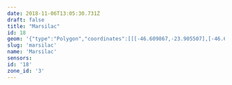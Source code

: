 ```yaml
---
date: 2018-11-06T13:05:30.731Z
draft: false
title: "Marsilac"
id: 18
geom: '{"type":"Polygon","coordinates":[[[-46.609867,-23.905507],[-46.610487,-23.905521],[-46.63893,-23.911156],[-46.640514,-23.911526],[-46.640432,-23.910784],[-46.64044,-23.909688],[-46.640707,-23.908299],[-46.641092,-23.90726],[-46.643264,-23.902398],[-46.643862,-23.901244],[-46.644598,-23.900242],[-46.647413,-23.897576],[-46.648333,-23.896472],[-46.650762,-23.892168],[-46.651267,-23.891098],[-46.651673,-23.889649],[-46.651782,-23.888206],[-46.664648,-23.887607],[-46.666836,-23.88756],[-46.69917,-23.886165],[-46.71714,-23.880856],[-46.720629,-23.879903],[-46.732545,-23.876326],[-46.73628,-23.875324],[-46.741593,-23.873696],[-46.747546,-23.872025],[-46.752321,-23.870563],[-46.763253,-23.866763],[-46.763525,-23.866992],[-46.763851,-23.867104],[-46.764544,-23.86693],[-46.764874,-23.866933],[-46.765122,-23.867044],[-46.765376,-23.86727],[-46.765591,-23.867323],[-46.766755,-23.8671],[-46.767272,-23.867076],[-46.767567,-23.8675],[-46.768006,-23.867817],[-46.768266,-23.868213],[-46.768395,-23.868284],[-46.769285,-23.868445],[-46.770146,-23.868275],[-46.770864,-23.867999],[-46.77135,-23.868019],[-46.771758,-23.868126],[-46.772214,-23.8681],[-46.772651,-23.867983],[-46.773116,-23.86811],[-46.773486,-23.868047],[-46.773781,-23.867825],[-46.774048,-23.867295],[-46.774357,-23.867164],[-46.774888,-23.866713],[-46.775305,-23.866678],[-46.775665,-23.866522],[-46.775637,-23.867167],[-46.775839,-23.872673],[-46.775864,-23.875201],[-46.776022,-23.87528],[-46.776041,-23.877415],[-46.776331,-23.880129],[-46.776398,-23.881782],[-46.776307,-23.884578],[-46.776432,-23.886302],[-46.776315,-23.887213],[-46.776626,-23.890263],[-46.776584,-23.892568],[-46.776826,-23.893179],[-46.776915,-23.893255],[-46.778078,-23.893327],[-46.782226,-23.893866],[-46.78309,-23.893932],[-46.78392,-23.8941],[-46.784114,-23.894066],[-46.785438,-23.894197],[-46.785617,-23.894284],[-46.78698,-23.894509],[-46.787561,-23.894754],[-46.788056,-23.894823],[-46.788596,-23.894657],[-46.789409,-23.894588],[-46.79509,-23.893752],[-46.795379,-23.893655],[-46.796233,-23.893167],[-46.796788,-23.893051],[-46.797175,-23.893095],[-46.798386,-23.893614],[-46.799195,-23.893772],[-46.799654,-23.893724],[-46.800179,-23.893581],[-46.800543,-23.893308],[-46.800949,-23.892881],[-46.801004,-23.8925],[-46.800915,-23.890478],[-46.800956,-23.890192],[-46.801318,-23.889154],[-46.801738,-23.888568],[-46.802117,-23.888203],[-46.802959,-23.887717],[-46.803454,-23.887565],[-46.804026,-23.88746],[-46.805455,-23.887521],[-46.806203,-23.887137],[-46.806767,-23.886716],[-46.807359,-23.886561],[-46.807564,-23.886856],[-46.807564,-23.88705],[-46.807418,-23.88725],[-46.806829,-23.887333],[-46.80672,-23.887396],[-46.806517,-23.88792],[-46.806527,-23.888071],[-46.806689,-23.888155],[-46.807074,-23.887748],[-46.807164,-23.887727],[-46.807216,-23.88778],[-46.807149,-23.88801],[-46.807242,-23.88834],[-46.806959,-23.888698],[-46.807076,-23.888878],[-46.807263,-23.888966],[-46.807411,-23.88925],[-46.807387,-23.889294],[-46.807107,-23.88925],[-46.806868,-23.88909],[-46.806739,-23.889187],[-46.806816,-23.889449],[-46.806772,-23.88983],[-46.807164,-23.890036],[-46.807243,-23.890282],[-46.807026,-23.890424],[-46.806739,-23.890398],[-46.806632,-23.890441],[-46.806672,-23.890634],[-46.806452,-23.890806],[-46.80641,-23.890907],[-46.806297,-23.89149],[-46.806203,-23.891662],[-46.806227,-23.891865],[-46.805962,-23.892202],[-46.805746,-23.892183],[-46.805584,-23.892066],[-46.80571,-23.891883],[-46.805934,-23.891746],[-46.805922,-23.891612],[-46.805506,-23.891377],[-46.805389,-23.891382],[-46.804851,-23.891971],[-46.804487,-23.892242],[-46.80412,-23.892883],[-46.804122,-23.892978],[-46.804195,-23.893034],[-46.804401,-23.892999],[-46.804824,-23.893039],[-46.804982,-23.893219],[-46.804998,-23.893433],[-46.804873,-23.894069],[-46.804633,-23.894379],[-46.804528,-23.894691],[-46.804625,-23.894919],[-46.804626,-23.895329],[-46.805195,-23.89556],[-46.805268,-23.895639],[-46.80523,-23.895728],[-46.804892,-23.895957],[-46.804851,-23.896124],[-46.80497,-23.896199],[-46.804972,-23.896517],[-46.805034,-23.89666],[-46.805341,-23.896829],[-46.805382,-23.896958],[-46.805285,-23.897047],[-46.80498,-23.89705],[-46.804893,-23.897154],[-46.804907,-23.897202],[-46.805219,-23.897271],[-46.805451,-23.897501],[-46.805447,-23.89764],[-46.805311,-23.897783],[-46.805555,-23.897868],[-46.805587,-23.897934],[-46.805598,-23.898414],[-46.806014,-23.898204],[-46.806127,-23.898269],[-46.806112,-23.898381],[-46.805939,-23.898416],[-46.805806,-23.898543],[-46.805832,-23.898716],[-46.806384,-23.899135],[-46.806437,-23.899404],[-46.806924,-23.899818],[-46.806917,-23.900023],[-46.807008,-23.900173],[-46.806723,-23.900889],[-46.80674,-23.901426],[-46.806838,-23.901419],[-46.807016,-23.901266],[-46.807126,-23.901364],[-46.806997,-23.901556],[-46.807088,-23.9017],[-46.807541,-23.901695],[-46.807799,-23.901776],[-46.807899,-23.901914],[-46.807863,-23.902122],[-46.807918,-23.902309],[-46.808127,-23.90247],[-46.808277,-23.902471],[-46.808423,-23.90262],[-46.808414,-23.902877],[-46.808325,-23.903089],[-46.80835,-23.903258],[-46.808754,-23.903338],[-46.808566,-23.903702],[-46.808811,-23.903911],[-46.808708,-23.904495],[-46.808765,-23.90457],[-46.808935,-23.904537],[-46.809043,-23.904313],[-46.809154,-23.904314],[-46.809265,-23.904485],[-46.809419,-23.905021],[-46.809524,-23.905038],[-46.809791,-23.904938],[-46.80971,-23.905226],[-46.810079,-23.905345],[-46.810138,-23.905628],[-46.810639,-23.905598],[-46.810651,-23.9058],[-46.810492,-23.906074],[-46.810572,-23.906176],[-46.810777,-23.906095],[-46.810911,-23.906117],[-46.811162,-23.90684],[-46.810843,-23.906872],[-46.810741,-23.907071],[-46.81082,-23.907156],[-46.811186,-23.90717],[-46.811331,-23.907288],[-46.811395,-23.907582],[-46.811355,-23.907793],[-46.811469,-23.907894],[-46.811636,-23.90792],[-46.811649,-23.907986],[-46.811309,-23.908339],[-46.811367,-23.908752],[-46.811557,-23.908932],[-46.811818,-23.908904],[-46.811858,-23.908975],[-46.811642,-23.909428],[-46.811355,-23.909719],[-46.811358,-23.909803],[-46.811562,-23.909969],[-46.81201,-23.910144],[-46.812084,-23.910288],[-46.812032,-23.910351],[-46.811763,-23.910327],[-46.811711,-23.910397],[-46.811989,-23.910823],[-46.811903,-23.91134],[-46.811749,-23.911317],[-46.811653,-23.910936],[-46.811518,-23.910859],[-46.811343,-23.910929],[-46.81125,-23.911198],[-46.811078,-23.911214],[-46.81091,-23.911118],[-46.81074,-23.911181],[-46.810814,-23.911351],[-46.811142,-23.911533],[-46.811319,-23.911867],[-46.811621,-23.911978],[-46.811905,-23.911983],[-46.812008,-23.912107],[-46.811772,-23.912544],[-46.811731,-23.913206],[-46.811793,-23.913439],[-46.811394,-23.914012],[-46.811468,-23.914517],[-46.811103,-23.915104],[-46.811131,-23.915439],[-46.810927,-23.915722],[-46.811022,-23.915867],[-46.811329,-23.915937],[-46.811471,-23.916062],[-46.811386,-23.916245],[-46.811416,-23.916333],[-46.811239,-23.916532],[-46.811284,-23.916616],[-46.811464,-23.916545],[-46.81153,-23.916601],[-46.811408,-23.916727],[-46.811137,-23.91682],[-46.811112,-23.916915],[-46.811584,-23.916912],[-46.811685,-23.916994],[-46.811493,-23.917202],[-46.810737,-23.917433],[-46.810055,-23.917822],[-46.809901,-23.917993],[-46.809968,-23.918089],[-46.810252,-23.917925],[-46.810409,-23.917929],[-46.810458,-23.917988],[-46.810424,-23.918063],[-46.810168,-23.91814],[-46.810145,-23.918207],[-46.810507,-23.918322],[-46.810676,-23.918177],[-46.810791,-23.918257],[-46.810652,-23.918445],[-46.810836,-23.918738],[-46.810636,-23.919957],[-46.810512,-23.920291],[-46.810591,-23.920408],[-46.81046,-23.921289],[-46.810169,-23.922293],[-46.809855,-23.922782],[-46.809648,-23.923549],[-46.809699,-23.924603],[-46.809361,-23.925598],[-46.809085,-23.926081],[-46.808846,-23.92672],[-46.808302,-23.928455],[-46.807762,-23.929303],[-46.807763,-23.929386],[-46.808099,-23.92989],[-46.808152,-23.930102],[-46.808078,-23.931922],[-46.807869,-23.932281],[-46.807266,-23.93275],[-46.807002,-23.933974],[-46.806424,-23.935034],[-46.806404,-23.935414],[-46.806842,-23.93603],[-46.806886,-23.936265],[-46.806705,-23.937457],[-46.806858,-23.937994],[-46.806884,-23.938371],[-46.806362,-23.939246],[-46.805965,-23.939476],[-46.805557,-23.939415],[-46.804211,-23.938507],[-46.803688,-23.938305],[-46.803383,-23.938291],[-46.802229,-23.938712],[-46.801293,-23.93886],[-46.800881,-23.93931],[-46.800566,-23.939496],[-46.799718,-23.939553],[-46.798967,-23.93925],[-46.79853,-23.939244],[-46.797994,-23.93944],[-46.797443,-23.939736],[-46.79711,-23.939827],[-46.796202,-23.939921],[-46.795656,-23.940218],[-46.795433,-23.940553],[-46.795144,-23.941783],[-46.794708,-23.942689],[-46.794399,-23.943166],[-46.794033,-23.943502],[-46.793477,-23.943662],[-46.79329,-23.943893],[-46.792795,-23.94378],[-46.792449,-23.943475],[-46.792114,-23.942961],[-46.791961,-23.942827],[-46.790993,-23.942503],[-46.789131,-23.941181],[-46.788327,-23.941131],[-46.787689,-23.941172],[-46.786932,-23.941351],[-46.786381,-23.941563],[-46.78569,-23.942253],[-46.785248,-23.942948],[-46.785085,-23.943375],[-46.783409,-23.945341],[-46.783414,-23.945465],[-46.784096,-23.94641],[-46.783654,-23.946822],[-46.783377,-23.947232],[-46.783014,-23.94737],[-46.782577,-23.947403],[-46.782257,-23.947593],[-46.782042,-23.947935],[-46.781538,-23.948403],[-46.781347,-23.948881],[-46.781142,-23.9492],[-46.780645,-23.949319],[-46.779274,-23.949074],[-46.778464,-23.949689],[-46.777102,-23.95018],[-46.776446,-23.95021],[-46.775735,-23.949962],[-46.775335,-23.949955],[-46.774261,-23.950219],[-46.773892,-23.950608],[-46.773856,-23.950769],[-46.77391,-23.950874],[-46.774258,-23.951388],[-46.774587,-23.952047],[-46.774988,-23.952585],[-46.775057,-23.952842],[-46.774905,-23.953078],[-46.774735,-23.953187],[-46.774547,-23.953268],[-46.774169,-23.953312],[-46.773884,-23.953456],[-46.773752,-23.953943],[-46.773759,-23.954171],[-46.773859,-23.954321],[-46.774363,-23.95464],[-46.774487,-23.954947],[-46.77444,-23.955206],[-46.774579,-23.955485],[-46.77479,-23.955774],[-46.775341,-23.956127],[-46.775369,-23.9563],[-46.775281,-23.956509],[-46.774991,-23.956778],[-46.774877,-23.95709],[-46.774836,-23.9575],[-46.774683,-23.957653],[-46.774587,-23.957669],[-46.77364,-23.957202],[-46.77337,-23.957185],[-46.773294,-23.957229],[-46.773294,-23.957745],[-46.773185,-23.958176],[-46.773324,-23.958542],[-46.77361,-23.959009],[-46.773618,-23.959381],[-46.773547,-23.959488],[-46.773002,-23.959774],[-46.772596,-23.96013],[-46.77194,-23.960174],[-46.771704,-23.960415],[-46.771458,-23.960931],[-46.771249,-23.961172],[-46.770999,-23.961315],[-46.770561,-23.961351],[-46.770287,-23.96125],[-46.769724,-23.960853],[-46.769358,-23.960809],[-46.769235,-23.961042],[-46.76912,-23.961843],[-46.768991,-23.962108],[-46.768839,-23.962152],[-46.768089,-23.961887],[-46.767193,-23.960967],[-46.766951,-23.960911],[-46.766711,-23.960959],[-46.76648,-23.961098],[-46.76639,-23.961283],[-46.76614,-23.961469],[-46.765704,-23.96209],[-46.765457,-23.962026],[-46.765162,-23.961797],[-46.76504,-23.96178],[-46.764831,-23.961917],[-46.763873,-23.962741],[-46.763608,-23.963293],[-46.763471,-23.963417],[-46.763179,-23.963439],[-46.762505,-23.963214],[-46.761954,-23.963221],[-46.762252,-23.963694],[-46.762446,-23.964271],[-46.762467,-23.964845],[-46.762529,-23.964985],[-46.76296,-23.965401],[-46.763523,-23.96581],[-46.763598,-23.965925],[-46.763577,-23.966365],[-46.76337,-23.966777],[-46.763157,-23.96802],[-46.763071,-23.968228],[-46.762536,-23.96846],[-46.762084,-23.968923],[-46.761134,-23.969349],[-46.760647,-23.96966],[-46.760086,-23.970336],[-46.760212,-23.972377],[-46.760155,-23.97256],[-46.759836,-23.97304],[-46.759677,-23.973543],[-46.759571,-23.973605],[-46.759444,-23.973552],[-46.759208,-23.973274],[-46.758762,-23.973205],[-46.758707,-23.973078],[-46.758735,-23.972687],[-46.7585,-23.972439],[-46.758221,-23.972473],[-46.757643,-23.973191],[-46.757415,-23.973294],[-46.757329,-23.973295],[-46.757194,-23.973138],[-46.757055,-23.972694],[-46.756548,-23.972522],[-46.756202,-23.972477],[-46.75536,-23.972548],[-46.754516,-23.972933],[-46.754384,-23.973072],[-46.754408,-23.973396],[-46.754648,-23.973844],[-46.754734,-23.974406],[-46.754721,-23.975371],[-46.754795,-23.975443],[-46.754954,-23.975448],[-46.755736,-23.975335],[-46.755996,-23.975399],[-46.756265,-23.976636],[-46.756203,-23.977461],[-46.756361,-23.977807],[-46.756521,-23.977891],[-46.756734,-23.977907],[-46.757347,-23.977533],[-46.757639,-23.977518],[-46.758152,-23.977683],[-46.758864,-23.978242],[-46.758822,-23.978909],[-46.758688,-23.979661],[-46.758556,-23.979932],[-46.758162,-23.980362],[-46.758141,-23.980547],[-46.758369,-23.980998],[-46.758558,-23.981568],[-46.75881,-23.98176],[-46.759289,-23.981952],[-46.759676,-23.98228],[-46.760026,-23.983292],[-46.760241,-23.983488],[-46.760858,-23.983696],[-46.760958,-23.983799],[-46.761033,-23.984194],[-46.760997,-23.984383],[-46.760884,-23.98448],[-46.760354,-23.98463],[-46.760252,-23.984769],[-46.760352,-23.985023],[-46.760631,-23.985343],[-46.76082,-23.986165],[-46.761109,-23.98627],[-46.761655,-23.986261],[-46.761983,-23.986378],[-46.762026,-23.986455],[-46.76191,-23.987168],[-46.761921,-23.987721],[-46.761781,-23.988362],[-46.761958,-23.988375],[-46.762365,-23.988037],[-46.763275,-23.98784],[-46.76356,-23.987887],[-46.764454,-23.988439],[-46.764582,-23.988655],[-46.764577,-23.988789],[-46.764335,-23.989374],[-46.763856,-23.989962],[-46.763807,-23.990114],[-46.76453,-23.990467],[-46.76476,-23.990641],[-46.765069,-23.990611],[-46.765335,-23.990672],[-46.765599,-23.991044],[-46.76569,-23.991441],[-46.766052,-23.991555],[-46.76628,-23.991801],[-46.766349,-23.992188],[-46.766211,-23.992816],[-46.766226,-23.993307],[-46.766535,-23.993824],[-46.766585,-23.994362],[-46.76679,-23.99474],[-46.766865,-23.99514],[-46.767094,-23.995641],[-46.767188,-23.995691],[-46.767657,-23.995609],[-46.767939,-23.995685],[-46.768195,-23.995837],[-46.768611,-23.995834],[-46.769236,-23.996161],[-46.769301,-23.996276],[-46.769264,-23.996684],[-46.769042,-23.99704],[-46.768049,-23.997875],[-46.768006,-23.998101],[-46.767733,-23.998468],[-46.767723,-23.998642],[-46.767791,-23.99876],[-46.768185,-23.999074],[-46.768542,-23.999178],[-46.768974,-23.999466],[-46.769231,-23.999509],[-46.769761,-24.000007],[-46.769941,-24.000494],[-46.770447,-24.001375],[-46.770662,-24.001624],[-46.77072,-24.001623],[-46.770731,-24.001523],[-46.770637,-24.001405],[-46.770593,-24.001154],[-46.77062,-24.001069],[-46.770746,-24.00101],[-46.771921,-24.001062],[-46.772531,-24.001029],[-46.773642,-24.001359],[-46.773708,-24.001836],[-46.773668,-24.002093],[-46.77384,-24.00267],[-46.774079,-24.003109],[-46.774451,-24.0036],[-46.774646,-24.004002],[-46.774209,-24.003799],[-46.774027,-24.003839],[-46.773912,-24.004091],[-46.774125,-24.00445],[-46.77411,-24.004741],[-46.774041,-24.004878],[-46.773943,-24.004994],[-46.773585,-24.005052],[-46.773301,-24.005371],[-46.772807,-24.005542],[-46.772426,-24.005755],[-46.772336,-24.005984],[-46.772244,-24.006729],[-46.771942,-24.007564],[-46.771767,-24.007652],[-46.771268,-24.007703],[-46.770687,-24.007992],[-46.770106,-24.00791],[-46.769665,-24.0081],[-46.769281,-24.008125],[-46.769041,-24.008019],[-46.76878,-24.007723],[-46.768528,-24.00721],[-46.768342,-24.006976],[-46.768164,-24.006867],[-46.768019,-24.006475],[-46.768044,-24.006022],[-46.767955,-24.005886],[-46.767487,-24.005627],[-46.767325,-24.005329],[-46.767121,-24.005166],[-46.766976,-24.004741],[-46.766837,-24.004546],[-46.766417,-24.004223],[-46.766058,-24.00407],[-46.765428,-24.003998],[-46.764122,-24.00456],[-46.763907,-24.004494],[-46.763547,-24.004228],[-46.76332,-24.004213],[-46.762741,-24.004442],[-46.76241,-24.004927],[-46.762132,-24.004363],[-46.761934,-24.004129],[-46.761912,-24.003622],[-46.761787,-24.003325],[-46.761661,-24.003184],[-46.761092,-24.00286],[-46.760102,-24.00254],[-46.759442,-24.002559],[-46.758761,-24.002342],[-46.75805,-24.002288],[-46.757526,-24.002456],[-46.757537,-24.002593],[-46.757774,-24.002923],[-46.7578,-24.003234],[-46.757135,-24.002694],[-46.756562,-24.002484],[-46.756025,-24.002436],[-46.755812,-24.002268],[-46.755291,-24.002023],[-46.754696,-24.001317],[-46.754705,-24.00083],[-46.754805,-24.000669],[-46.754816,-24.000494],[-46.754615,-24.000277],[-46.754351,-24.000186],[-46.754276,-24.000103],[-46.754151,-23.999694],[-46.753439,-23.999759],[-46.752923,-23.999693],[-46.752842,-23.999615],[-46.75291,-23.999199],[-46.752871,-23.998853],[-46.752663,-23.99834],[-46.752138,-23.997454],[-46.752084,-23.997224],[-46.752391,-23.99669],[-46.752436,-23.996348],[-46.752379,-23.996223],[-46.752102,-23.996048],[-46.751617,-23.996058],[-46.75135,-23.996187],[-46.75121,-23.996347],[-46.751128,-23.996568],[-46.751031,-23.996637],[-46.750574,-23.996653],[-46.750488,-23.996286],[-46.750253,-23.99585],[-46.749797,-23.995838],[-46.749286,-23.995653],[-46.74926,-23.995245],[-46.74949,-23.994813],[-46.749241,-23.994497],[-46.74915,-23.994111],[-46.7489,-23.993918],[-46.748401,-23.993728],[-46.748486,-23.99404],[-46.748322,-23.99422],[-46.748046,-23.994174],[-46.747585,-23.993897],[-46.747501,-23.9939],[-46.74713,-23.994289],[-46.746836,-23.99439],[-46.746721,-23.994283],[-46.746683,-23.993667],[-46.746589,-23.993543],[-46.746164,-23.993603],[-46.745914,-23.993874],[-46.745741,-23.99395],[-46.745225,-23.993703],[-46.744696,-23.993749],[-46.744573,-23.993687],[-46.744342,-23.993356],[-46.743465,-23.99312],[-46.743242,-23.993012],[-46.743139,-23.992887],[-46.743348,-23.992359],[-46.74335,-23.992073],[-46.743198,-23.991831],[-46.743031,-23.991743],[-46.742322,-23.991652],[-46.741858,-23.991685],[-46.740957,-23.992171],[-46.739664,-23.992445],[-46.739423,-23.992405],[-46.738946,-23.991975],[-46.738734,-23.991881],[-46.738509,-23.991837],[-46.738037,-23.991928],[-46.737752,-23.992082],[-46.7376,-23.992292],[-46.737511,-23.992858],[-46.737322,-23.993402],[-46.736871,-23.99394],[-46.735254,-23.994511],[-46.734215,-23.994572],[-46.733815,-23.994689],[-46.733291,-23.995434],[-46.733029,-23.995701],[-46.732808,-23.995814],[-46.73224,-23.995826],[-46.731974,-23.995972],[-46.731804,-23.995925],[-46.731413,-23.995313],[-46.730946,-23.995167],[-46.730548,-23.994751],[-46.730097,-23.994584],[-46.72998,-23.994666],[-46.729649,-23.995647],[-46.729424,-23.995782],[-46.729263,-23.995792],[-46.729028,-23.995708],[-46.728799,-23.995519],[-46.72843,-23.994883],[-46.7282,-23.994272],[-46.72811,-23.993597],[-46.727949,-23.993459],[-46.726629,-23.993496],[-46.726431,-23.993476],[-46.726084,-23.993304],[-46.725622,-23.993347],[-46.725006,-23.993563],[-46.724601,-23.994074],[-46.724332,-23.994316],[-46.724151,-23.994355],[-46.723039,-23.993301],[-46.722396,-23.99253],[-46.722037,-23.992445],[-46.721742,-23.992471],[-46.721588,-23.992552],[-46.721028,-23.99295],[-46.720208,-23.993781],[-46.719444,-23.994163],[-46.719406,-23.994248],[-46.719542,-23.994656],[-46.719535,-23.994802],[-46.718635,-23.99566],[-46.718332,-23.995638],[-46.717871,-23.995764],[-46.717508,-23.995705],[-46.717162,-23.995548],[-46.716745,-23.995702],[-46.716682,-23.995674],[-46.71652,-23.994802],[-46.716392,-23.994584],[-46.716217,-23.994592],[-46.715759,-23.994908],[-46.71538,-23.99463],[-46.715054,-23.994565],[-46.71486,-23.99459],[-46.714531,-23.994749],[-46.713774,-23.994769],[-46.713207,-23.99489],[-46.713252,-23.995022],[-46.713663,-23.995357],[-46.713836,-23.995642],[-46.713815,-23.99597],[-46.713705,-23.996127],[-46.713561,-23.996174],[-46.712814,-23.995907],[-46.711993,-23.995778],[-46.710863,-23.995446],[-46.710376,-23.995106],[-46.709678,-23.994343],[-46.709505,-23.99396],[-46.70926,-23.992951],[-46.709451,-23.992759],[-46.709474,-23.992603],[-46.70923,-23.992589],[-46.708614,-23.992371],[-46.708278,-23.99203],[-46.708519,-23.991774],[-46.708642,-23.991456],[-46.708593,-23.991208],[-46.708189,-23.990927],[-46.708016,-23.990607],[-46.707808,-23.990489],[-46.706968,-23.990343],[-46.706762,-23.989954],[-46.706637,-23.989932],[-46.706128,-23.99018],[-46.705736,-23.989919],[-46.705483,-23.990321],[-46.705396,-23.990648],[-46.705265,-23.990678],[-46.705009,-23.990603],[-46.704759,-23.990701],[-46.704324,-23.99097],[-46.704134,-23.991231],[-46.703539,-23.991657],[-46.70333,-23.991464],[-46.702052,-23.991248],[-46.701496,-23.990869],[-46.700229,-23.990538],[-46.700003,-23.990251],[-46.699685,-23.99009],[-46.699223,-23.990147],[-46.699127,-23.989952],[-46.699089,-23.989447],[-46.698524,-23.988861],[-46.697497,-23.988742],[-46.696938,-23.988999],[-46.696582,-23.989026],[-46.696071,-23.989187],[-46.695909,-23.98874],[-46.695444,-23.988084],[-46.695135,-23.987904],[-46.69478,-23.987551],[-46.694667,-23.987518],[-46.694173,-23.987029],[-46.694285,-23.986545],[-46.694151,-23.985379],[-46.693882,-23.98491],[-46.693285,-23.984624],[-46.693138,-23.984447],[-46.693036,-23.984241],[-46.693007,-23.983511],[-46.692849,-23.983358],[-46.692582,-23.983458],[-46.692396,-23.983621],[-46.692078,-23.984143],[-46.691897,-23.984645],[-46.691772,-23.984692],[-46.691546,-23.984637],[-46.691206,-23.984922],[-46.691106,-23.984918],[-46.690992,-23.984775],[-46.690777,-23.984651],[-46.690614,-23.984624],[-46.69044,-23.984655],[-46.690167,-23.984819],[-46.690017,-23.984826],[-46.689616,-23.984553],[-46.689142,-23.984416],[-46.688781,-23.984524],[-46.688447,-23.984855],[-46.688242,-23.984949],[-46.687949,-23.984904],[-46.687776,-23.984585],[-46.687629,-23.98454],[-46.686958,-23.984661],[-46.686753,-23.984575],[-46.686319,-23.984653],[-46.686106,-23.984928],[-46.685834,-23.985762],[-46.685463,-23.986321],[-46.68458,-23.986689],[-46.684451,-23.98681],[-46.684449,-23.987018],[-46.684714,-23.987394],[-46.684767,-23.987622],[-46.684701,-23.98798],[-46.684607,-23.988095],[-46.684237,-23.98839],[-46.683831,-23.988426],[-46.68316,-23.988589],[-46.68277,-23.988567],[-46.682533,-23.988627],[-46.681811,-23.989222],[-46.680878,-23.989637],[-46.680443,-23.989631],[-46.679625,-23.989308],[-46.678532,-23.989138],[-46.677736,-23.988793],[-46.677351,-23.988792],[-46.677123,-23.988639],[-46.676919,-23.988589],[-46.676845,-23.988596],[-46.676801,-23.988689],[-46.676824,-23.989131],[-46.676606,-23.989335],[-46.676216,-23.989345],[-46.675687,-23.989527],[-46.675058,-23.989851],[-46.674917,-23.989857],[-46.67473,-23.989839],[-46.674375,-23.9895],[-46.673777,-23.98868],[-46.673527,-23.988553],[-46.673318,-23.988555],[-46.672907,-23.988689],[-46.671559,-23.988943],[-46.669743,-23.989103],[-46.668973,-23.988971],[-46.668347,-23.988676],[-46.668137,-23.988642],[-46.666742,-23.988745],[-46.666092,-23.988732],[-46.665768,-23.98864],[-46.664706,-23.988612],[-46.663898,-23.988649],[-46.663526,-23.988765],[-46.663015,-23.988783],[-46.662069,-23.988406],[-46.661711,-23.988414],[-46.661397,-23.988868],[-46.661192,-23.989873],[-46.660693,-23.990486],[-46.660577,-23.991168],[-46.660253,-23.992092],[-46.659388,-23.993378],[-46.659165,-23.993618],[-46.659022,-23.993684],[-46.657976,-23.993549],[-46.65737,-23.993569],[-46.656497,-23.993853],[-46.655934,-23.994194],[-46.655708,-23.994721],[-46.655132,-23.995612],[-46.654788,-23.995976],[-46.65444,-23.996546],[-46.653699,-23.997521],[-46.653261,-23.997886],[-46.6526,-23.998189],[-46.652037,-23.998669],[-46.651862,-23.999213],[-46.651761,-23.999803],[-46.651327,-24.000856],[-46.64932,-24.000878],[-46.647562,-23.99993],[-46.64419,-23.998902],[-46.6437,-23.998629],[-46.643038,-23.998136],[-46.642498,-23.99786],[-46.642134,-23.997919],[-46.641418,-23.998155],[-46.6411,-23.998152],[-46.640885,-23.998086],[-46.640408,-23.997831],[-46.639862,-23.997344],[-46.639723,-23.997135],[-46.639394,-23.996045],[-46.639075,-23.995356],[-46.638599,-23.994869],[-46.637982,-23.994369],[-46.637679,-23.9943],[-46.637497,-23.994324],[-46.637064,-23.994471],[-46.636412,-23.994845],[-46.63575,-23.995045],[-46.635259,-23.994926],[-46.634803,-23.994495],[-46.63453,-23.99412],[-46.634348,-23.993723],[-46.634181,-23.993111],[-46.633921,-23.992828],[-46.633098,-23.992509],[-46.631877,-23.992443],[-46.631019,-23.992144],[-46.629769,-23.991248],[-46.6296,-23.991082],[-46.629494,-23.990684],[-46.629523,-23.990564],[-46.630398,-23.99034],[-46.631386,-23.989799],[-46.632035,-23.989183],[-46.632416,-23.988726],[-46.632752,-23.988497],[-46.633498,-23.988167],[-46.633508,-23.988018],[-46.633306,-23.987563],[-46.633675,-23.986601],[-46.633738,-23.986251],[-46.633479,-23.985508],[-46.633641,-23.984473],[-46.633647,-23.983735],[-46.633963,-23.982742],[-46.634261,-23.982465],[-46.634973,-23.981491],[-46.635223,-23.981021],[-46.635325,-23.980656],[-46.635383,-23.979932],[-46.635348,-23.979662],[-46.634707,-23.979661],[-46.634714,-23.979197],[-46.634952,-23.978366],[-46.635139,-23.978155],[-46.635665,-23.977779],[-46.635734,-23.97764],[-46.635705,-23.977472],[-46.635545,-23.977365],[-46.635113,-23.97723],[-46.634193,-23.976637],[-46.634077,-23.976475],[-46.633671,-23.976185],[-46.632895,-23.97588],[-46.632673,-23.975703],[-46.631689,-23.975528],[-46.630558,-23.975068],[-46.63027,-23.974547],[-46.629815,-23.974175],[-46.629348,-23.973938],[-46.629283,-23.973311],[-46.629096,-23.973329],[-46.628842,-23.973588],[-46.62869,-23.973624],[-46.627854,-23.973544],[-46.627726,-23.973519],[-46.627592,-23.973406],[-46.627231,-23.97301],[-46.627076,-23.972601],[-46.62698,-23.972522],[-46.626726,-23.972605],[-46.626627,-23.972747],[-46.626357,-23.972886],[-46.625178,-23.972569],[-46.62476,-23.972207],[-46.624191,-23.971161],[-46.624091,-23.971164],[-46.623691,-23.971422],[-46.623517,-23.971445],[-46.622858,-23.971329],[-46.622155,-23.971104],[-46.62158,-23.97105],[-46.620966,-23.971077],[-46.620615,-23.970953],[-46.620073,-23.970056],[-46.620039,-23.969844],[-46.62013,-23.969709],[-46.619542,-23.969689],[-46.618968,-23.969523],[-46.618874,-23.969305],[-46.619077,-23.968938],[-46.619048,-23.968819],[-46.618346,-23.968126],[-46.618003,-23.967921],[-46.617801,-23.967575],[-46.617638,-23.967435],[-46.617227,-23.967466],[-46.616494,-23.967686],[-46.616123,-23.967229],[-46.615641,-23.96693],[-46.614336,-23.967092],[-46.614227,-23.967285],[-46.614228,-23.967555],[-46.613941,-23.967699],[-46.613069,-23.967908],[-46.612602,-23.968544],[-46.612892,-23.969187],[-46.612802,-23.969347],[-46.612593,-23.969412],[-46.611894,-23.969379],[-46.611701,-23.969256],[-46.611837,-23.968147],[-46.611637,-23.967664],[-46.611704,-23.966837],[-46.611623,-23.966568],[-46.61125,-23.966112],[-46.610831,-23.96594],[-46.610049,-23.965855],[-46.609877,-23.965663],[-46.609882,-23.965598],[-46.610219,-23.965407],[-46.610554,-23.964983],[-46.610607,-23.964801],[-46.610543,-23.964634],[-46.610368,-23.964477],[-46.610027,-23.964333],[-46.609353,-23.964294],[-46.608826,-23.964079],[-46.608464,-23.963721],[-46.608263,-23.963375],[-46.608232,-23.962806],[-46.6083,-23.96251],[-46.608124,-23.961431],[-46.608187,-23.961157],[-46.608723,-23.960983],[-46.609131,-23.960692],[-46.609567,-23.960652],[-46.609959,-23.960498],[-46.609489,-23.959775],[-46.609174,-23.959501],[-46.608265,-23.959285],[-46.608144,-23.959198],[-46.608085,-23.95908],[-46.608165,-23.958828],[-46.608464,-23.958678],[-46.608506,-23.958543],[-46.607465,-23.958146],[-46.607254,-23.957957],[-46.606725,-23.957146],[-46.606293,-23.956787],[-46.606135,-23.956515],[-46.606251,-23.956367],[-46.606695,-23.95612],[-46.606931,-23.955576],[-46.606959,-23.954944],[-46.606855,-23.954251],[-46.606874,-23.953957],[-46.606784,-23.953589],[-46.606858,-23.953384],[-46.607372,-23.953449],[-46.607528,-23.95341],[-46.608322,-23.952387],[-46.610008,-23.951394],[-46.6108,-23.950436],[-46.610845,-23.950149],[-46.610624,-23.949635],[-46.610449,-23.949567],[-46.60977,-23.949587],[-46.609295,-23.949247],[-46.609111,-23.948918],[-46.609087,-23.948644],[-46.608938,-23.948416],[-46.608722,-23.948297],[-46.607724,-23.948301],[-46.607388,-23.948069],[-46.607444,-23.947539],[-46.607055,-23.947072],[-46.607,-23.946409],[-46.607136,-23.946178],[-46.607601,-23.945664],[-46.606877,-23.944843],[-46.606808,-23.944282],[-46.60738,-23.94346],[-46.607582,-23.942999],[-46.608215,-23.942113],[-46.608452,-23.941639],[-46.608604,-23.94094],[-46.608523,-23.940867],[-46.607832,-23.94081],[-46.607607,-23.94059],[-46.607437,-23.939731],[-46.607345,-23.939553],[-46.606304,-23.938901],[-46.606267,-23.938679],[-46.606545,-23.938147],[-46.606731,-23.937309],[-46.606851,-23.937065],[-46.607414,-23.936919],[-46.607671,-23.936009],[-46.60772,-23.936013],[-46.607712,-23.936101],[-46.607463,-23.936911],[-46.608286,-23.936921],[-46.609178,-23.937173],[-46.609666,-23.937192],[-46.610699,-23.93748],[-46.611455,-23.937536],[-46.612306,-23.937721],[-46.612599,-23.93765],[-46.612907,-23.937441],[-46.61313,-23.937154],[-46.613306,-23.936712],[-46.613544,-23.936503],[-46.613927,-23.936407],[-46.615099,-23.936352],[-46.615815,-23.935364],[-46.615872,-23.935148],[-46.615953,-23.934151],[-46.616176,-23.932944],[-46.616362,-23.930474],[-46.616233,-23.93034],[-46.615963,-23.930343],[-46.61561,-23.930436],[-46.615026,-23.930805],[-46.614734,-23.930906],[-46.613954,-23.930971],[-46.613325,-23.930739],[-46.61316,-23.930509],[-46.612896,-23.929859],[-46.612778,-23.929747],[-46.611736,-23.929542],[-46.611283,-23.929323],[-46.611238,-23.92925],[-46.61128,-23.928889],[-46.611529,-23.928051],[-46.611539,-23.927657],[-46.611737,-23.92666],[-46.611648,-23.926479],[-46.611495,-23.926545],[-46.61137,-23.926697],[-46.610815,-23.927729],[-46.610643,-23.928207],[-46.610313,-23.928592],[-46.609657,-23.929663],[-46.609512,-23.929684],[-46.608997,-23.929275],[-46.608869,-23.928935],[-46.608714,-23.928187],[-46.609077,-23.927385],[-46.609155,-23.926671],[-46.609357,-23.925766],[-46.610327,-23.924735],[-46.610456,-23.92438],[-46.61047,-23.924143],[-46.610384,-23.923951],[-46.610256,-23.923872],[-46.609297,-23.923599],[-46.609156,-23.923512],[-46.608799,-23.923051],[-46.608694,-23.922118],[-46.608543,-23.921554],[-46.608682,-23.920889],[-46.608546,-23.920389],[-46.608579,-23.919814],[-46.608652,-23.919516],[-46.608744,-23.919407],[-46.609068,-23.919394],[-46.609221,-23.919322],[-46.609547,-23.918931],[-46.609716,-23.918605],[-46.609803,-23.918063],[-46.609474,-23.917116],[-46.609056,-23.916647],[-46.608906,-23.916234],[-46.608537,-23.916],[-46.608277,-23.915639],[-46.608099,-23.91514],[-46.608105,-23.914845],[-46.608262,-23.914483],[-46.608346,-23.914435],[-46.609087,-23.914376],[-46.609804,-23.913993],[-46.610483,-23.91392],[-46.61085,-23.913979],[-46.611276,-23.914169],[-46.611411,-23.91406],[-46.611526,-23.913674],[-46.61153,-23.913439],[-46.611327,-23.912887],[-46.611259,-23.912256],[-46.61131,-23.91166],[-46.611588,-23.911109],[-46.611612,-23.910921],[-46.611375,-23.910637],[-46.61127,-23.910296],[-46.611951,-23.909335],[-46.612328,-23.908658],[-46.612449,-23.908204],[-46.612403,-23.907919],[-46.612256,-23.907768],[-46.611134,-23.907296],[-46.610926,-23.906799],[-46.609867,-23.905507]]]}'
slug: 'marsilac'
name: 'Marsilac'
sensors:
id: '18'
zone_id: '3'
---
```

		
